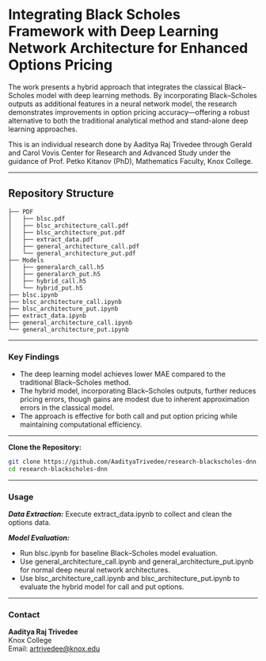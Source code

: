 # Integrating Black Scholes Framework with Deep Learning Network Architecture for Enhanced Options Pricing
The work presents a hybrid approach that integrates the classical Black–Scholes model with deep learning methods. By incorporating Black–Scholes outputs as additional features in a neural network model, the research demonstrates improvements in option pricing accuracy—offering a robust alternative to both the traditional analytical method and stand-alone deep learning approaches.

This is an individual research done by Aaditya Raj Trivedee through Gerald and Carol Vovis Center for Research and Advanced Study under the guidance of Prof. Petko Kitanov (PhD), Mathematics Faculty, Knox College.

---

## Repository Structure
```
├── PDF
│   ├── blsc.pdf
│   ├── blsc_architecture_call.pdf
│   ├── blsc_architecture_put.pdf
│   ├── extract_data.pdf
│   ├── general_architecture_call.pdf
│   └── general_architecture_put.pdf
├── Models
│   ├── generalarch_call.h5
│   ├── generalarch_put.h5
│   ├── hybrid_call.h5
│   └── hybrid_put.h5
├── blsc.ipynb
├── blsc_architecture_call.ipynb
├── blsc_architecture_put.ipynb
├── extract_data.ipynb
├── general_architecture_call.ipynb
└── general_architecture_put.ipynb
```
---
### Key Findings

- The deep learning model achieves lower MAE compared to the traditional Black–Scholes method.
- The hybrid model, incorporating Black–Scholes outputs, further reduces pricing errors, though gains are modest due to inherent approximation errors in the classical model.
- The approach is effective for both call and put option pricing while maintaining computational efficiency.

---
**Clone the Repository:**

   ```bash
   git clone https://github.com/AadityaTrivedee/research-blackscholes-dnn.git
   cd research-blackscholes-dnn
 ```
---
### Usage
***Data Extraction:***
Execute extract_data.ipynb to collect and clean the options data.

***Model Evaluation:***
- Run blsc.ipynb for baseline Black–Scholes model evaluation.
- Use general_architecture_call.ipynb and general_architecture_put.ipynb for normal deep neural network architectures.
- Use blsc_architecture_call.ipynb and blsc_architecture_put.ipynb to evaluate the hybrid model for call and put options.

---
### Contact
**Aaditya Raj Trivedee**  
Knox College  
Email: [artrivedee@knox.edu](mailto:artrivedee@knox.edu)
